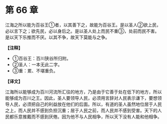 # 第 66 章

江海之所以能为百谷王①者，以其善下之，故能为百谷王。是以圣人②欲上民，必以言下之；欲先民，必以身后之。是以圣人处上而民不重③，处前而民不害。是以天下乐推而不厌。以其不争，故天下莫能与之争。

**【注释】**

- ①百谷王：百川狭谷所归附。
- ②圣人：一本无此二字。
- ③重：累、不堪重负。

**【译文】**

江海所以能够成为百川河流所汇往的地方，乃是由于它善于处在低下的地方，所以能够成为百川之王。因此，圣人要领导人民，必须用言辞对人民表示谦下，要想领导人民，必须把自己的利益放在他们的后面。所以，有道的圣人虽然地位居于人民之上，而人民并不感到负担沉重；居于人民之前，而人民并不感到受害。天下的人民都乐意推戴而不感到厌倦。因为他不与人民相争，所以天下没有人能和他相争。
